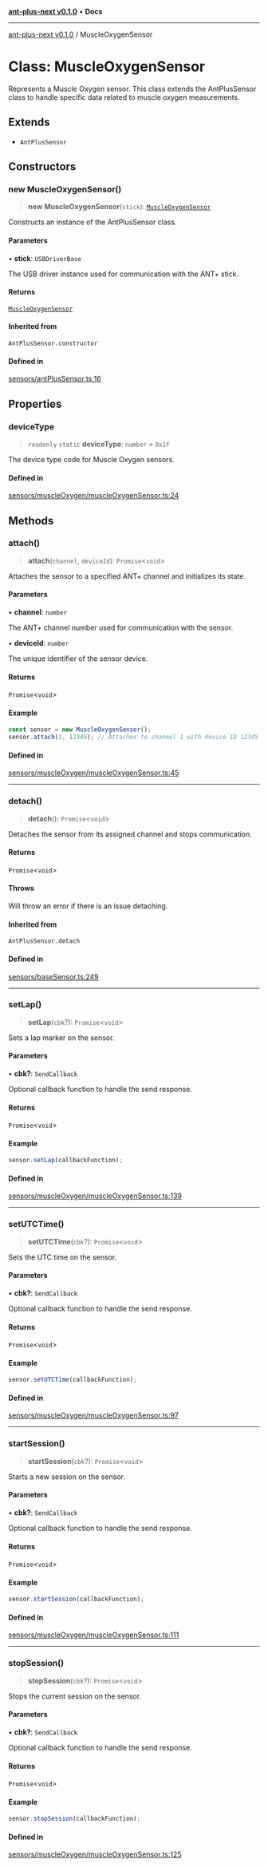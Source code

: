 [**ant-plus-next v0.1.0**](../README.md) • **Docs**

***

[ant-plus-next v0.1.0](../README.md) / MuscleOxygenSensor

# Class: MuscleOxygenSensor

Represents a Muscle Oxygen sensor.
This class extends the AntPlusSensor class to handle specific data related to muscle oxygen measurements.

## Extends

- `AntPlusSensor`

## Constructors

### new MuscleOxygenSensor()

> **new MuscleOxygenSensor**(`stick`): [`MuscleOxygenSensor`](MuscleOxygenSensor.md)

Constructs an instance of the AntPlusSensor class.

#### Parameters

• **stick**: `USBDriverBase`

The USB driver instance used for communication with the ANT+ stick.

#### Returns

[`MuscleOxygenSensor`](MuscleOxygenSensor.md)

#### Inherited from

`AntPlusSensor.constructor`

#### Defined in

[sensors/antPlusSensor.ts:16](https://github.com/Benjamin-Stefan/ant-plus-next/blob/b17049a469528157a32f68083cac64e99938f880/src/sensors/antPlusSensor.ts#L16)

## Properties

### deviceType

> `readonly` `static` **deviceType**: `number` = `0x1f`

The device type code for Muscle Oxygen sensors.

#### Defined in

[sensors/muscleOxygen/muscleOxygenSensor.ts:24](https://github.com/Benjamin-Stefan/ant-plus-next/blob/b17049a469528157a32f68083cac64e99938f880/src/sensors/muscleOxygen/muscleOxygenSensor.ts#L24)

## Methods

### attach()

> **attach**(`channel`, `deviceId`): `Promise`\<`void`\>

Attaches the sensor to a specified ANT+ channel and initializes its state.

#### Parameters

• **channel**: `number`

The ANT+ channel number used for communication with the sensor.

• **deviceId**: `number`

The unique identifier of the sensor device.

#### Returns

`Promise`\<`void`\>

#### Example

```ts
const sensor = new MuscleOxygenSensor();
sensor.attach(1, 12345); // Attaches to channel 1 with device ID 12345
```

#### Defined in

[sensors/muscleOxygen/muscleOxygenSensor.ts:45](https://github.com/Benjamin-Stefan/ant-plus-next/blob/b17049a469528157a32f68083cac64e99938f880/src/sensors/muscleOxygen/muscleOxygenSensor.ts#L45)

***

### detach()

> **detach**(): `Promise`\<`void`\>

Detaches the sensor from its assigned channel and stops communication.

#### Returns

`Promise`\<`void`\>

#### Throws

Will throw an error if there is an issue detaching.

#### Inherited from

`AntPlusSensor.detach`

#### Defined in

[sensors/baseSensor.ts:249](https://github.com/Benjamin-Stefan/ant-plus-next/blob/b17049a469528157a32f68083cac64e99938f880/src/sensors/baseSensor.ts#L249)

***

### setLap()

> **setLap**(`cbk`?): `Promise`\<`void`\>

Sets a lap marker on the sensor.

#### Parameters

• **cbk?**: `SendCallback`

Optional callback function to handle the send response.

#### Returns

`Promise`\<`void`\>

#### Example

```ts
sensor.setLap(callbackFunction);
```

#### Defined in

[sensors/muscleOxygen/muscleOxygenSensor.ts:139](https://github.com/Benjamin-Stefan/ant-plus-next/blob/b17049a469528157a32f68083cac64e99938f880/src/sensors/muscleOxygen/muscleOxygenSensor.ts#L139)

***

### setUTCTime()

> **setUTCTime**(`cbk`?): `Promise`\<`void`\>

Sets the UTC time on the sensor.

#### Parameters

• **cbk?**: `SendCallback`

Optional callback function to handle the send response.

#### Returns

`Promise`\<`void`\>

#### Example

```ts
sensor.setUTCTime(callbackFunction);
```

#### Defined in

[sensors/muscleOxygen/muscleOxygenSensor.ts:97](https://github.com/Benjamin-Stefan/ant-plus-next/blob/b17049a469528157a32f68083cac64e99938f880/src/sensors/muscleOxygen/muscleOxygenSensor.ts#L97)

***

### startSession()

> **startSession**(`cbk`?): `Promise`\<`void`\>

Starts a new session on the sensor.

#### Parameters

• **cbk?**: `SendCallback`

Optional callback function to handle the send response.

#### Returns

`Promise`\<`void`\>

#### Example

```ts
sensor.startSession(callbackFunction);
```

#### Defined in

[sensors/muscleOxygen/muscleOxygenSensor.ts:111](https://github.com/Benjamin-Stefan/ant-plus-next/blob/b17049a469528157a32f68083cac64e99938f880/src/sensors/muscleOxygen/muscleOxygenSensor.ts#L111)

***

### stopSession()

> **stopSession**(`cbk`?): `Promise`\<`void`\>

Stops the current session on the sensor.

#### Parameters

• **cbk?**: `SendCallback`

Optional callback function to handle the send response.

#### Returns

`Promise`\<`void`\>

#### Example

```ts
sensor.stopSession(callbackFunction);
```

#### Defined in

[sensors/muscleOxygen/muscleOxygenSensor.ts:125](https://github.com/Benjamin-Stefan/ant-plus-next/blob/b17049a469528157a32f68083cac64e99938f880/src/sensors/muscleOxygen/muscleOxygenSensor.ts#L125)
